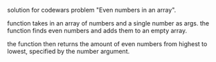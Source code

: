 solution for codewars problem "Even numbers in an array".

function takes in an array of numbers and a single number as args. the function finds even numbers and adds them to an empty array. 

the function then returns the amount of even numbers from highest to lowest, specified by the number argument.